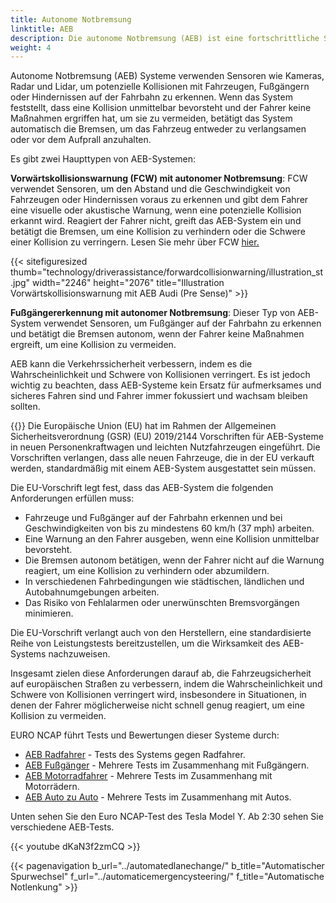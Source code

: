 ```yaml
---
title: Autonome Notbremsung
linktitle: AEB
description: Die autonome Notbremsung (AEB) ist eine fortschrittliche Sicherheitsfunktion in modernen Fahrzeugen, die hilft, Kollisionen zu verhindern oder abzumildern, indem sie autonom die Bremsen betätigt, wenn der Fahrer nicht auf eine drohende Kollision reagiert.
weight: 4
---
```

<!-- markdownlint-disable MD033 -->

Autonome Notbremsung (AEB) Systeme verwenden Sensoren wie Kameras, Radar und Lidar, um potenzielle Kollisionen mit Fahrzeugen, Fußgängern oder Hindernissen auf der Fahrbahn zu erkennen. Wenn das System feststellt, dass eine Kollision unmittelbar bevorsteht und der Fahrer keine Maßnahmen ergriffen hat, um sie zu vermeiden, betätigt das System automatisch die Bremsen, um das Fahrzeug entweder zu verlangsamen oder vor dem Aufprall anzuhalten.

Es gibt zwei Haupttypen von AEB-Systemen:

**Vorwärtskollisionswarnung (FCW) mit autonomer Notbremsung**: FCW verwendet Sensoren, um den Abstand und die Geschwindigkeit von Fahrzeugen oder Hindernissen voraus zu erkennen und gibt dem Fahrer eine visuelle oder akustische Warnung, wenn eine potenzielle Kollision erkannt wird. Reagiert der Fahrer nicht, greift das AEB-System ein und betätigt die Bremsen, um eine Kollision zu verhindern oder die Schwere einer Kollision zu verringern. Lesen Sie mehr über FCW [hier.](../forwardcollisionwarning/)

{{< sitefiguresized thumb="technology/driverassistance/forwardcollisionwarning/illustration_st.jpg" width="2246" height="2076" title="Illustration Vorwärtskollisionswarnung mit AEB Audi (Pre Sense)" >}}

**Fußgängererkennung mit autonomer Notbremsung**: Dieser Typ von AEB-System verwendet Sensoren, um Fußgänger auf der Fahrbahn zu erkennen und betätigt die Bremsen autonom, wenn der Fahrer keine Maßnahmen ergreift, um eine Kollision zu vermeiden.

AEB kann die Verkehrssicherheit verbessern, indem es die Wahrscheinlichkeit und Schwere von Kollisionen verringert. Es ist jedoch wichtig zu beachten, dass AEB-Systeme kein Ersatz für aufmerksames und sicheres Fahren sind und Fahrer immer fokussiert und wachsam bleiben sollten.

{{<evkxdisplayaddarticle />}}
Die Europäische Union (EU) hat im Rahmen der Allgemeinen Sicherheitsverordnung (GSR) (EU) 2019/2144 Vorschriften für AEB-Systeme in neuen Personenkraftwagen und leichten Nutzfahrzeugen eingeführt. Die Vorschriften verlangen, dass alle neuen Fahrzeuge, die in der EU verkauft werden, standardmäßig mit einem AEB-System ausgestattet sein müssen.

Die EU-Vorschrift legt fest, dass das AEB-System die folgenden Anforderungen erfüllen muss:

- Fahrzeuge und Fußgänger auf der Fahrbahn erkennen und bei Geschwindigkeiten von bis zu mindestens 60 km/h (37 mph) arbeiten.
- Eine Warnung an den Fahrer ausgeben, wenn eine Kollision unmittelbar bevorsteht.
- Die Bremsen autonom betätigen, wenn der Fahrer nicht auf die Warnung reagiert, um eine Kollision zu verhindern oder abzumildern.
- In verschiedenen Fahrbedingungen wie städtischen, ländlichen und Autobahnumgebungen arbeiten.
- Das Risiko von Fehlalarmen oder unerwünschten Bremsvorgängen minimieren.

Die EU-Vorschrift verlangt auch von den Herstellern, eine standardisierte Reihe von Leistungstests bereitzustellen, um die Wirksamkeit des AEB-Systems nachzuweisen.

Insgesamt zielen diese Anforderungen darauf ab, die Fahrzeugsicherheit auf europäischen Straßen zu verbessern, indem die Wahrscheinlichkeit und Schwere von Kollisionen verringert wird, insbesondere in Situationen, in denen der Fahrer möglicherweise nicht schnell genug reagiert, um eine Kollision zu vermeiden.

EURO NCAP führt Tests und Bewertungen dieser Systeme durch:
- [AEB Radfahrer](https://www.euroncap.com/en/vehicle-safety/the-ratings-explained/vulnerable-road-user-vru-protection/aeb-cyclist/) - Tests des Systems gegen Radfahrer.
- [AEB Fußgänger](https://www.euroncap.com/en/vehicle-safety/the-ratings-explained/vulnerable-road-user-vru-protection/aeb-pedestrian/) - Mehrere Tests im Zusammenhang mit Fußgängern.
- [AEB Motorradfahrer](https://www.euroncap.com/en/vehicle-safety/the-ratings-explained/vulnerable-road-user-vru-protection/aeb-lane-support-motorcyclist/) - Mehrere Tests im Zusammenhang mit Motorrädern.
- [AEB Auto zu Auto](https://www.euroncap.com/en/vehicle-safety/the-ratings-explained/safety-assist/aeb-car-to-car/) - Mehrere Tests im Zusammenhang mit Autos.

Unten sehen Sie den Euro NCAP-Test des Tesla Model Y. Ab 2:30 sehen Sie verschiedene AEB-Tests.

{{< youtube dKaN3f2zmCQ >}}

{{< pagenavigation b_url="../automatedlanechange/" b_title="Automatischer Spurwechsel" f_url="../automaticemergencysteering/" f_title="Automatische Notlenkung" >}}